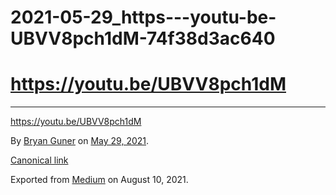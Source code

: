 # 2021-05-29_https---youtu-be-UBVV8pch1dM-74f38d3ac640

# https://youtu.be/UBVV8pch1dM

---

https://youtu.be/UBVV8pch1dM

By [Bryan Guner](https://medium.com/@bryanguner) on [May 29, 2021](https://medium.com/p/74f38d3ac640).

[Canonical link](https://medium.com/@bryanguner/https-youtu-be-ubvv8pch1dm-74f38d3ac640)

Exported from [Medium](https://medium.com/) on August 10, 2021.
